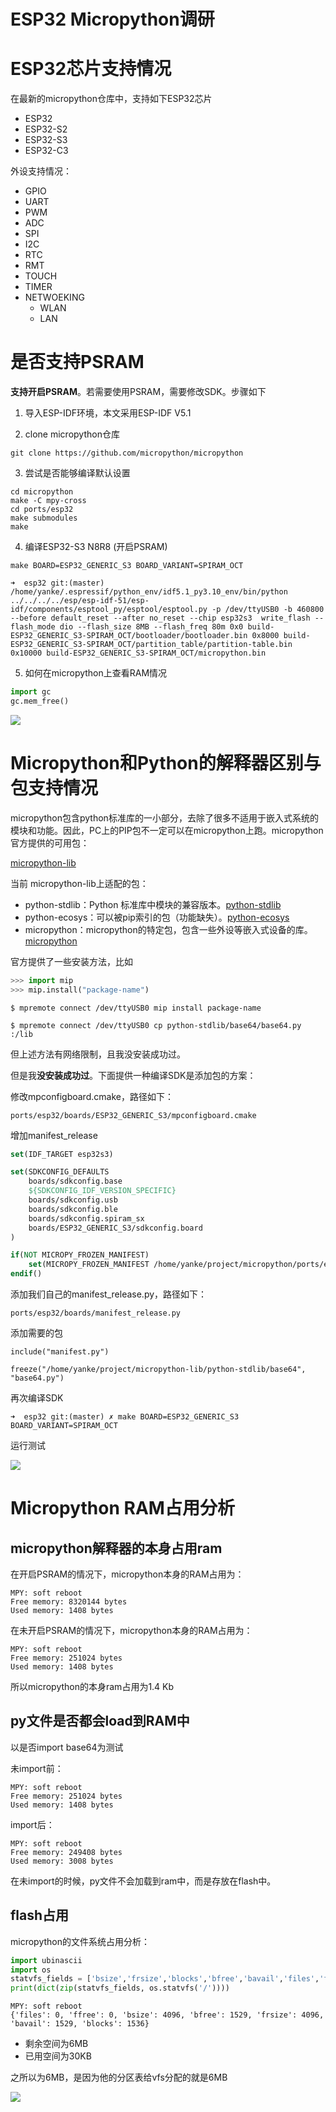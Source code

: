 # ESP32 Micropython调研

# ESP32芯片支持情况

在最新的micropython仓库中，支持如下ESP32芯片

* ESP32
* ESP32-S2
* ESP32-S3
* ESP32-C3

外设支持情况：

* GPIO
* UART
* PWM
* ADC
* SPI
* I2C
* RTC
* RMT
* TOUCH
* TIMER
* NETWOEKING
  * WLAN
  * LAN


# 是否支持PSRAM

**支持开启PSRAM**。若需要使用PSRAM，需要修改SDK。步骤如下

1. 导入ESP-IDF环境，本文采用ESP-IDF V5.1

2. clone micropython仓库
```shell
git clone https://github.com/micropython/micropython
```

3. 尝试是否能够编译默认设置
```shell
cd micropython
make -C mpy-cross
cd ports/esp32
make submodules
make
```

4. 编译ESP32-S3 N8R8 (开启PSRAM)
```shell
make BOARD=ESP32_GENERIC_S3 BOARD_VARIANT=SPIRAM_OCT
```

```shell
➜  esp32 git:(master) /home/yanke/.espressif/python_env/idf5.1_py3.10_env/bin/python ../../../../esp/esp-idf-51/esp-idf/components/esptool_py/esptool/esptool.py -p /dev/ttyUSB0 -b 460800 --before default_reset --after no_reset --chip esp32s3  write_flash --flash_mode dio --flash_size 8MB --flash_freq 80m 0x0 build-ESP32_GENERIC_S3-SPIRAM_OCT/bootloader/bootloader.bin 0x8000 build-ESP32_GENERIC_S3-SPIRAM_OCT/partition_table/partition-table.bin 0x10000 build-ESP32_GENERIC_S3-SPIRAM_OCT/micropython.bin 
```

5. 如何在micropython上查看RAM情况

```python
import gc
gc.mem_free()
```

![](./src/开启psram.png)

# Micropython和Python的解释器区别与包支持情况

micropython包含python标准库的一小部分，去除了很多不适用于嵌入式系统的模块和功能。因此，PC上的PIP包不一定可以在micropython上跑。micropython官方提供的可用包：

[micropython-lib](https://github.com/micropython/micropython-lib/tree/master)


当前 micropython-lib上适配的包：
* python-stdlib：Python 标准库中模块的兼容版本。[python-stdlib](https://github.com/micropython/micropython-lib/tree/master/python-stdlib)
* python-ecosys：可以被pip索引的包（功能缺失）。[python-ecosys](https://github.com/micropython/micropython-lib/tree/master/python-ecosys)
* micropython：micropython的特定包，包含一些外设等嵌入式设备的库。[micropython](https://github.com/micropython/micropython-lib/tree/master/micropython)


官方提供了一些安装方法，比如

```python
>>> import mip
>>> mip.install("package-name")
```

```shell
$ mpremote connect /dev/ttyUSB0 mip install package-name
```

```shell
$ mpremote connect /dev/ttyUSB0 cp python-stdlib/base64/base64.py :/lib
```

但上述方法有网络限制，且我没安装成功过。



但是我**没安装成功过**。下面提供一种编译SDK是添加包的方案：

修改mpconfigboard.cmake，路径如下：

```shell
ports/esp32/boards/ESP32_GENERIC_S3/mpconfigboard.cmake
```

增加manifest_release

```cmake
set(IDF_TARGET esp32s3)

set(SDKCONFIG_DEFAULTS
    boards/sdkconfig.base
    ${SDKCONFIG_IDF_VERSION_SPECIFIC}
    boards/sdkconfig.usb
    boards/sdkconfig.ble
    boards/sdkconfig.spiram_sx
    boards/ESP32_GENERIC_S3/sdkconfig.board
)

if(NOT MICROPY_FROZEN_MANIFEST)
    set(MICROPY_FROZEN_MANIFEST /home/yanke/project/micropython/ports/esp32/boards/manifest_release.py)
endif() 

```

添加我们自己的manifest_release.py，路径如下：

```shell
ports/esp32/boards/manifest_release.py
```

添加需要的包

```shell
include("manifest.py")

freeze("/home/yanke/project/micropython-lib/python-stdlib/base64", "base64.py")
```

再次编译SDK

```shell
➜  esp32 git:(master) ✗ make BOARD=ESP32_GENERIC_S3 BOARD_VARIANT=SPIRAM_OCT
```

运行测试

![](./src/base64成功界面.png)


# Micropython RAM占用分析

## micropython解释器的本身占用ram

在开启PSRAM的情况下，micropython本身的RAM占用为：
```shell
MPY: soft reboot
Free memory: 8320144 bytes
Used memory: 1408 bytes
```

在未开启PSRAM的情况下，micropython本身的RAM占用为：
```shell
MPY: soft reboot
Free memory: 251024 bytes
Used memory: 1408 bytes
```

所以micropython的本身ram占用为1.4 Kb


## py文件是否都会load到RAM中

以是否import base64为测试

未import前：
```shell
MPY: soft reboot
Free memory: 251024 bytes
Used memory: 1408 bytes
```

import后：
```shell
MPY: soft reboot
Free memory: 249408 bytes
Used memory: 3008 bytes
```

在未import的时候，py文件不会加载到ram中，而是存放在flash中。


## flash占用

micropython的文件系统占用分析：

```python
import ubinascii
import os
statvfs_fields = ['bsize','frsize','blocks','bfree','bavail','files','ffree',]
print(dict(zip(statvfs_fields, os.statvfs('/'))))
```

```shell
MPY: soft reboot
{'files': 0, 'ffree': 0, 'bsize': 4096, 'bfree': 1529, 'frsize': 4096, 'bavail': 1529, 'blocks': 1536}
```
* 剩余空间为6MB
* 已用空间为30KB


之所以为6MB，是因为他的分区表给vfs分配的就是6MB

![](./src/micropython的8mb分区表.png)